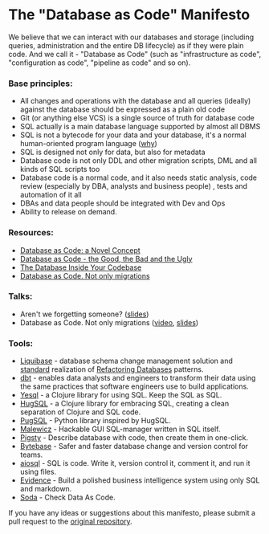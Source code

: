 # The "Database as Code" Manifesto

We believe that we can interact with our databases and storage (including queries, administration and the entire DB lifecycle) as if they were plain code. And we call it - "Database as Code" (such as "infrastructure as code", "configuration as code", "pipeline as code" and so on).

### Base principles:
- All changes and operations with the database and all queries (ideally) against the database should be expressed as a plain old code
- Git (or anything else VCS) is a single source of truth for database code
- SQL actually is a main database language supported by almost all DBMS 
- SQL is not a bytecode for your data and your database, it's a normal human-oriented program language ([why](https://gramin.pro/posts/sql-is-not-a-bytecode-for-data))
- SQL is designed not only for data, but also for metadata
- Database code is not only DDL and other migration scripts, DML and all kinds of SQL scripts too
- Database code is a normal code, and it also needs static analysis, code review (especially by DBA, analysts and business people) , tests and automation of it all
- DBAs and data people should be integrated with Dev and Ops
- Ability to release on demand.

### Resources:
- [Database as Code: a Novel Concept](https://dzone.com/articles/database-as-code-a-novel-concept)
- [Database as Code - the Good, the Bad and the Ugly](https://bytebase.com/blog/database-as-code)
- [The Database Inside Your Codebase](https://feifan.blog/posts/the-database-inside-your-codebase)
- [Database as Code. Not only migrations](https://gramin.pro/posts/database-as-code)

### Talks:
- Aren't we forgetting someone? ([slides](https://speakerdeck.com/tastapod/arent-we-forgetting-someone))
- Database as Code. Not only migrations ([video](https://youtu.be/_XgLLJQ5pZw), [slides](https://github.com/mgramin/percona-community-live-2022))

### Tools:
- [Liquibase](https://www.liquibase.org) - database schema change management solution and [standard](https://twitter.com/pramodsadalage/status/1494398226253897733?t=_MKNMnmKBXUMDKJi-ZcYmg&s=19) realization of [Refactoring Databases](https://databaserefactoring.com) patterns.
- [dbt](https://github.com/dbt-labs/dbt-core) - enables data analysts and engineers to transform their data using the same practices that software engineers use to build applications.
- [Yesql](https://github.com/krisajenkins/yesql) - a Clojure library for using SQL. Keep the SQL as SQL.
- [HugSQL](https://www.hugsql.org) - a Clojure library for embracing SQL, creating a clean separation of Clojure and SQL code.
- [PugSQL](https://pugsql.org) - Python library inspired by HugSQL.
- [Malewicz](https://github.com/mgramin/malewicz) - Hackable GUI SQL-manager written in SQL itself.
- [Pigsty](https://github.com/Vonng/pigsty) - Describe database with code, then create them in one-click.
- [Bytebase](https://bytebase.com) - Safer and faster database change and version control for teams.
- [aiosql](https://github.com/nackjicholson/aiosql) - SQL is code. Write it, version control it, comment it, and run it using files.
- [Evidence](https://github.com/evidence-dev/evidence) - Build a polished business intelligence system using only SQL and markdown.
- [Soda](https://www.soda.io) - Check Data As Code.


If you have any ideas or suggestions about this manifesto, please submit a pull request to the [original repository](https://github.com/mgramin/database-as-code).
